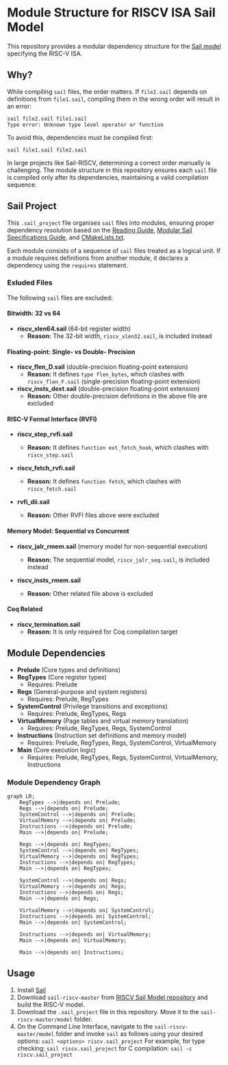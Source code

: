 # Module Structure for RISCV ISA Sail Model
This repository provides a modular dependency structure for the [Sail model](https://github.com/riscv/sail-riscv) specifying the RISC-V ISA.

## Why?
While compiling `sail` files, the order matters. If `file2.sail` depends on definitions from `file1.sail`, compiling them in the wrong order will result in an error: <br />

```
sail file2.sail file1.sail
Type error: Unknown type level operator or function
```

To avoid this, dependencies must be compiled first:<br />

```sail file1.sail file2.sail```

In large projects like Sail-RISCV, determining a correct order manually is challenging. The module structure in this repository ensures each `sail` file is compiled only after its dependencies, maintaining a valid compilation sequence. 

## Sail Project
This `.sail_project` file organises `sail` files into modules, ensuring proper dependency resolution based on the [Reading Guide](https://github.com/riscv/sail-riscv/blob/master/doc/ReadingGuide.md), [Modular Sail Specifications Guide](https://github.com/rems-project/sail/blob/sail2/doc/asciidoc/modules.adoc), and [CMakeLists.txt](https://github.com/riscv/sail-riscv/blob/master/model/CMakeLists.txt).

Each module consists of a sequence of `sail` files treated as a logical unit. If a module requires definitions from another module, it declares a dependency using the `requires` statement. 

### Exluded Files
The following `sail` files are excluded:

#### Bitwidth: 32 vs 64
- **riscv_xlen64.sail** (64-bit register width)
  - **Reason:** The 32-bit width, `riscv_xlen32.sail`, is included instead
#### Floating-point: Single- vs Double- Precision
- **riscv_flen_D.sail** (double-precision floating-point extension)  
  - **Reason:** It defines `type flen_bytes`, which clashes with `riscv_flen_F.sail` (single-precision floating-point extension)
- **riscv_insts_dext.sail** (double-precision floating-point extension)
  - **Reason:** Other double-precision definitions in the above file are excluded

#### RISC-V Formal Interface (RVFI)
- **riscv_step_rvfi.sail**  
  - **Reason:** It defines `function ext_fetch_hook`, which clashes with `riscv_step.sail`

- **riscv_fetch_rvfi.sail**  
  - **Reason:** It defines `function fetch`, which clashes with `riscv_fetch.sail` 

- **rvfi_dii.sail**
  - **Reason:** Other RVFI  files above were excluded

#### Memory Model: Sequential vs Concurrent
- **riscv_jalr_rmem.sail** (memory model for non-sequential execution)
  - **Reason:** The sequential model, `riscv_jalr_seq.sail`, is included instead

- **riscv_insts_rmem.sail**
  - **Reason:** Other related file above is excluded

#### Coq Related
- **riscv_termination.sail**
  - **Reason:** It is only required for Coq compilation target

## Module Dependencies
- **Prelude** (Core types and definitions)
- **RegTypes** (Core register types)
  - Requires: Prelude
- **Regs** (General-purpose and system registers)
  - Requires: Prelude, RegTypes
- **SystemControl** (Privilege transitions and exceptions)
  - Requires: Prelude, RegTypes, Regs
- **VirtualMemory** (Page tables and virtual memory translation)
  - Requires: Prelude, RegTypes, Regs, SystemControl
- **Instructions** (Instruction set definitions and memory model)
  - Requires: Prelude, RegTypes, Regs, SystemControl, VirtualMemory
- **Main** (Core execution logic)
  - Requires: Prelude, RegTypes, Regs, SystemControl, VirtualMemory, Instructions

### Module Dependency Graph 
```mermaid
graph LR;
    RegTypes -->|depends on| Prelude;
    Regs -->|depends on| Prelude;
    SystemControl -->|depends on| Prelude;
    VirtualMemory -->|depends on| Prelude;
    Instructions -->|depends on| Prelude;
    Main -->|depends on| Prelude;
    
    Regs -->|depends on| RegTypes;
    SystemControl -->|depends on| RegTypes;
    VirtualMemory -->|depends on| RegTypes;
    Instructions -->|depends on| RegTypes;
    Main -->|depends on| RegTypes;

    SystemControl -->|depends on| Regs;
    VirtualMemory -->|depends on| Regs;
    Instructions -->|depends on| Regs;
    Main -->|depends on| Regs;

    VirtualMemory -->|depends on| SystemControl;
    Instructions -->|depends on| SystemControl;
    Main -->|depends on| SystemControl;

    Instructions -->|depends on| VirtualMemory;
    Main -->|depends on| VirtualMemory;

    Main -->|depends on| Instructions;

```

 
## Usage
1. Install [Sail](https://github.com/rems-project/sail)
2. Download `sail-riscv-master` from [RISCV Sail Model repository](https://github.com/riscv/sail-riscv/tree/master) and build the RISC-V model.
3. Download the `.sail_project` file in this repository. Move it to the `sail-riscv-master/model` folder.
4. On the Command Line Interface, navigate to the `sail-riscv-master/model` folder and invoke `sail` as follows using your desired options: `sail <options> riscv.sail_project`
     For example, for type checking: `sail riscv.sail_project`
                  for C compilation: `sail -c riscv.sail_project`



